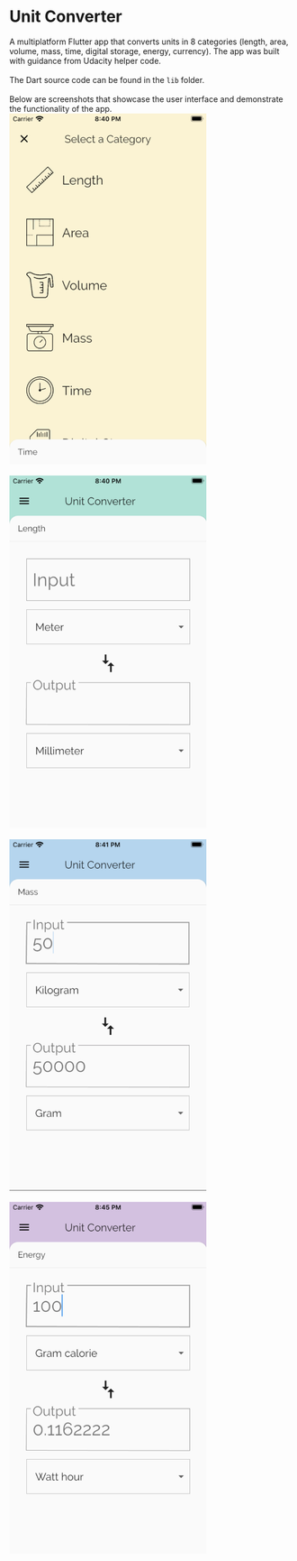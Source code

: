 # Unit Converter

A multiplatform Flutter app that converts units in 8 categories (length, area, volume, mass, time, digital storage,
energy, currency). The app was built with guidance from Udacity helper code. 
<br /><br />
The Dart source code can be found in the `lib` folder. 
<br /><br />
Below are screenshots that showcase the user interface and demonstrate the functionality of the app. 
<img src= /screenshots/categories.png width="350"><br /><br />
<img src= /screenshots/conversionscreen1.png width="350"><br /><br />
<img src= /screenshots/conversionscreen2.png width="350"><br /><br />
<img src= /screenshots/conversionscreen3.png width="350">



